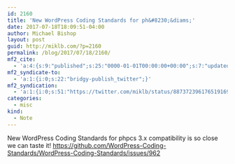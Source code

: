 ```yaml
---
id: 2160
title: 'New WordPress Coding Standards for ph&#8230;&diams;'
date: 2017-07-18T18:09:51-04:00
author: Michael Bishop
layout: post
guid: http://miklb.com/?p=2160
permalink: /blog/2017/07/18/2160/
mf2_cite:
  - 'a:4:{s:9:"published";s:25:"0000-01-01T00:00:00+00:00";s:7:"updated";s:25:"0000-01-01T00:00:00+00:00";s:8:"category";a:1:{i:0;s:0:"";}s:6:"author";a:0:{}}'
mf2_syndicate-to:
  - 'a:1:{i:0;s:22:"bridgy-publish_twitter";}'
mf2_syndication:
  - 'a:1:{i:0;s:51:"https://twitter.com/miklb/status/887372396176519169";}'
categories:
  - misc
kind:
  - Note
---
```

New WordPress Coding Standards for phpcs 3.x compatibility is so close we can taste it! <https://github.com/WordPress-Coding-Standards/WordPress-Coding-Standards/issues/962>